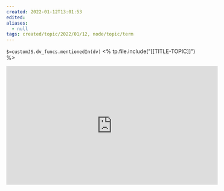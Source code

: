 ```yaml
---
created: 2022-01-12T13:01:53 
edited: 
aliases:
  - null
tags: created/topic/2022/01/12, node/topic/term
---
```

`$=customJS.dv_funcs.mentionedIn(dv)`
<% tp.file.include("[[TITLE-TOPIC]]") %>


<iframe width="560" height="315" src="https://www.youtube.com/embed/D9N7QaIOkG8" title="YouTube video player" frameborder="0" allow="accelerometer; autoplay; clipboard-write; encrypted-media; gyroscope; picture-in-picture" allowfullscreen/> 
^[[Why is it so hard to escape poverty? - Ann-Helén Bay - YouTube](https://www.youtube.com/watch?v=D9N7QaIOkG8)]

**See**::
*`$=customJS.dv_funcs.outlinedIn(dv, this)`*